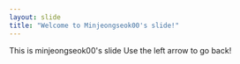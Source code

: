 ```yaml
---
layout: slide
title: "Welcome to Minjeongseok00's slide!"
---
```

This is minjeongseok00's slide
Use the left arrow to go back!
